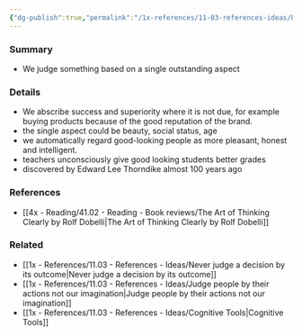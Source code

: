 ```yaml
---
{"dg-publish":true,"permalink":"/1x-references/11-03-references-ideas/halo-effect/"}
---
```



### Summary
- We judge something based on a single outstanding aspect 

### Details
- We abscribe  success and superiority where it is not due, for example buying products because of the good reputation of the brand.
- the single aspect could be beauty, social status, age
- we automatically regard good-looking people as more pleasant, honest and intelligent. 
- teachers unconsciously give good looking students better grades
- discovered by Edward Lee Thorndike almost 100 years ago

### References
- [[4x - Reading/41.02 - Reading - Book reviews/The Art of Thinking Clearly by Rolf Dobelli\|The Art of Thinking Clearly by Rolf Dobelli]]

### Related
- [[1x - References/11.03 - References - Ideas/Never judge a decision by its outcome\|Never judge a decision by its outcome]]
- [[1x - References/11.03 - References - Ideas/Judge people by their actions not our imagination\|Judge people by their actions not our imagination]]
- [[1x - References/11.03 - References - Ideas/Cognitive Tools\|Cognitive Tools]]